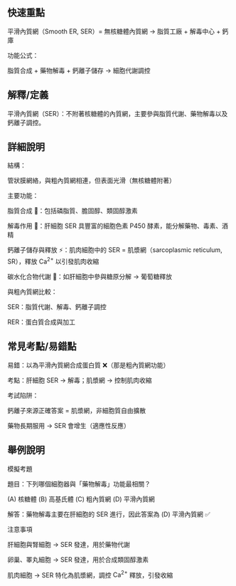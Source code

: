 ## 快速重點

平滑內質網（Smooth ER, SER）= 無核糖體內質網 → 脂質工廠 + 解毒中心 + 鈣庫

功能公式：

脂質合成 + 藥物解毒 + 鈣離子儲存 → 細胞代謝調控


## 解釋/定義

平滑內質網（SER）：不附著核糖體的內質網，主要參與脂質代謝、藥物解毒以及鈣離子調控。


## 詳細說明

結構：

管狀膜網絡，與粗內質網相連，但表面光滑（無核糖體附著）

主要功能：

脂質合成 🧴：包括磷脂質、膽固醇、類固醇激素

解毒作用 💊：肝細胞 SER 具豐富的細胞色素 P450 酵素，能分解藥物、毒素、酒精

鈣離子儲存與釋放 ⚡：肌肉細胞中的 SER = 肌漿網（sarcoplasmic reticulum, SR），釋放 $\mathrm{Ca^{2+}}$ 以引發肌肉收縮

碳水化合物代謝 🍬：如肝細胞中參與糖原分解 → 葡萄糖釋放

與粗內質網比較：

SER：脂質代謝、解毒、鈣離子調控

RER：蛋白質合成與加工


## 常見考點/易錯點

易錯：以為平滑內質網合成蛋白質 ❌（那是粗內質網功能）

考點：肝細胞 SER → 解毒；肌漿網 → 控制肌肉收縮

考試陷阱：

鈣離子來源正確答案 = 肌漿網，非細胞質自由擴散

藥物長期服用 → SER 會增生（適應性反應）


## 舉例說明

模擬考題

題目：下列哪個細胞器與「藥物解毒」功能最相關？

(A) 核糖體 (B) 高基氏體 (C) 粗內質網 (D) 平滑內質網

解答：藥物解毒主要在肝細胞的 SER 進行，因此答案為 (D) 平滑內質網 ✅

注意事項

肝細胞與腎細胞 → SER 發達，用於藥物代謝

卵巢、睪丸細胞 → SER 發達，用於合成類固醇激素

肌肉細胞 → SER 特化為肌漿網，調控 $\mathrm{Ca^{2+}}$ 釋放，引發收縮
